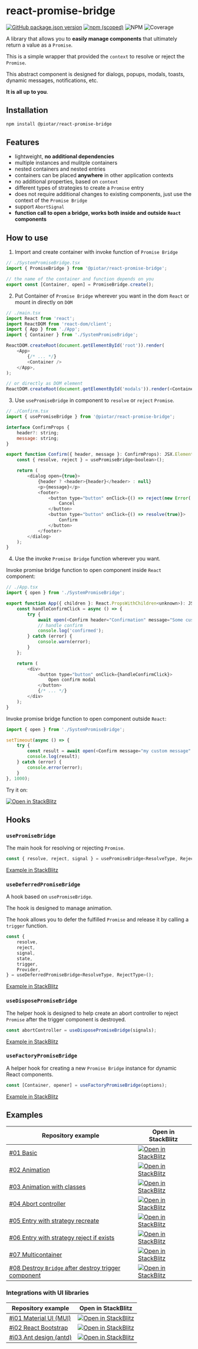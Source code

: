 # react-promise-bridge

[![GitHub package.json version](https://img.shields.io/github/package-json/v/piotar/react-promise-bridge)](https://github.com/piotar/react-promise-bridge)
[![npm (scoped)](https://img.shields.io/npm/v/@piotar/react-promise-bridge)](https://www.npmjs.com/package/@piotar/react-promise-bridge)
![NPM](https://img.shields.io/npm/l/@piotar/react-promise-bridge)
![Coverage](https://github.com/piotar/react-promise-bridge/raw/gh-pages/badge.svg)

A library that allows you to **easily manage components** that ultimately return a value as a `Promise`.

This is a simple wrapper that provided the `context` to resolve or reject the `Promise`.

This abstract component is designed for dialogs, popups, modals, toasts, dynamic messages, notifications, etc.

**It is all up to you**.

## Installation

```sh
npm install @piotar/react-promise-bridge
```

## Features

- lightweight, **no additional dependencies**
- multiple instances and mulitple containers
- nested containers and nested entries
- containers can be placed **anywhere** in other application contexts
- no additional properties, based on `context`
- different types of strategies to create a `Promise` entry
- does not require additional changes to existing components, just use the context of the `Promise Bridge`
- support `AbortSignal`
- **function call to open a bridge, works both inside and outside `React` components**

## How to use

1. Import and create container with invoke function of `Promise Bridge`

```javascript
// ./SystemPromiseBridge.tsx
import { PromiseBridge } from '@piotar/react-promise-bridge';

// the name of the container and function depends on you
export const [Container, open] = PromiseBridge.create();
```

2. Put Container of `Promise Bridge` wherever you want in the dom `React` or mount in directly on `DOM`

```javascript
// ./main.tsx
import React from 'react';
import ReactDOM from 'react-dom/client';
import { App } from './App';
import { Container } from './SystemPromiseBridge';

ReactDOM.createRoot(document.getElementById('root')).render(
    <App>
        {/* ... */}
        <Container />
    </App>,
);

// or directly as DOM element
ReactDOM.createRoot(document.getElementById('modals')).render(<Container />);
```

3. Use `usePromiseBridge` in component to `resolve` or `reject` `Promise`.

```javascript
// ./Confirm.tsx
import { usePromiseBridge } from '@piotar/react-promise-bridge';

interface ConfirmProps {
    header?: string;
    message: string;
}

export function Confirm({ header, message }: ConfirmProps): JSX.Element {
    const { resolve, reject } = usePromiseBridge<boolean>();

    return (
        <dialog open={true}>
            {header ? <header>{header}</header> : null}
            <p>{message}</p>
            <footer>
                <button type="button" onClick={() => reject(new Error('Canceled'))}>
                    Cancel
                </button>
                <button type="button" onClick={() => resolve(true)}>
                    Confirm
                </button>
            </footer>
        </dialog>
    );
}
```

4. Use the invoke `Promise Bridge` function wherever you want.

Invoke promise bridge function to open component inside `React` component:

```javascript
// ./App.tsx
import { open } from './SystemPromiseBridge';

export function App({ children }: React.PropsWithChildren<unknown>): JSX.Element {
    const handleConfirmClick = async () => {
        try {
            await open(<Confirm header="Confirmation" message="Some custom message" />);
            // handle confirm
            console.log('confirmed');
        } catch (error) {
            console.warn(error);
        }
    };

    return (
        <div>
            <button type="button" onClick={handleConfirmClick}>
                Open confirm modal
            </button>
            {/* ... */}
        </div>
    );
}
```

Invoke promise bridge function to open component outside `React`:

```javascript
import { open } from './SystemPromiseBridge';

setTimeout(async () => {
    try {
        const result = await open(<Confirm message="my custom message" />);
        console.log(result);
    } catch (error) {
        console.error(error);
    }
}, 1000);
```

Try it on:

[![Open in StackBlitz](https://developer.stackblitz.com/img/open_in_stackblitz_small.svg)](https://stackblitz.com/github/piotar/react-promise-bridge/tree/main/examples/01_basic?file=src/App.tsx)

## Hooks

### `usePromiseBridge`

The main hook for resolving or rejecting `Promise`.

```javascript
const { resolve, reject, signal } = usePromiseBridge<ResolveType, RejectType>();
```

[Example in StackBlitz](https://stackblitz.com/github/piotar/react-promise-bridge/tree/main/examples/01_basic?file=src/components/ColorPicker.tsx:L12)

### `useDeferredPromiseBridge`

A hook based on `usePromiseBridge`. 

The hook is designed to manage animation.

The hook allows you to defer the fulfilled `Promise` and release it by calling a `trigger` function.

```javascript
const {
    resolve,
    reject,
    signal,
    state,
    trigger,
    Provider,
} = useDeferredPromiseBridge<ResolveType, RejectType>();
```

[Example in StackBlitz](https://stackblitz.com/github/piotar/react-promise-bridge/tree/main/examples/02_animation?file=src/components/ColorPicker.tsx:L12)

### `useDisposePromiseBridge`

The helper hook is designed to help create an abort controller to reject `Promise` after the trigger component is destroyed.

```javascript
const abortController = useDisposePromiseBridge(signals);
```

[Example in StackBlitz](https://stackblitz.com/github/piotar/react-promise-bridge/tree/main/examples/08_destroy_component?file=src/components/SomeChild.tsx:L8)

### `useFactoryPromiseBridge`

A helper hook for creating a new `Promise Bridge` instance for dynamic React components.

```javascript
const [Container, opener] = useFactoryPromiseBridge(options);
```

[Example in StackBlitz](https://stackblitz.com/github/piotar/react-promise-bridge/tree/main/examples/i03_antd?file=src/components/Drawer.tsx:L32)

## Examples

| Repository example | Open in StackBlitz |
| --- | --- |
| [#01 Basic](/examples/01_basic/) | [![Open in StackBlitz](https://developer.stackblitz.com/img/open_in_stackblitz_small.svg)](https://stackblitz.com/github/piotar/react-promise-bridge/tree/main/examples/01_basic?file=src/App.tsx) |
| [#02 Animation](/examples//02_animation/) | [![Open in StackBlitz](https://developer.stackblitz.com/img/open_in_stackblitz_small.svg)](https://stackblitz.com/github/piotar/react-promise-bridge/tree/main/examples/02_animation?file=src/App.tsx) |
| [#03 Animation with classes](/examples//03_animation_classname/) | [![Open in StackBlitz](https://developer.stackblitz.com/img/open_in_stackblitz_small.svg)](https://stackblitz.com/github/piotar/react-promise-bridge/tree/main/examples/03_animation_classname?file=src/App.tsx) |
| [#04 Abort controller](/examples//04_abort_controller/) | [![Open in StackBlitz](https://developer.stackblitz.com/img/open_in_stackblitz_small.svg)](https://stackblitz.com/github/piotar/react-promise-bridge/tree/main/examples/04_abort_controller?file=src/App.tsx) |
| [#05 Entry with strategy recreate](/examples/05_strategy_recreate/) | [![Open in StackBlitz](https://developer.stackblitz.com/img/open_in_stackblitz_small.svg)](https://stackblitz.com/github/piotar/react-promise-bridge/tree/main/examples/05_strategy_recreate?file=src/App.tsx) |
| [#06 Entry with strategy reject if exists](/examples/06_strategy_reject_if_exists/) | [![Open in StackBlitz](https://developer.stackblitz.com/img/open_in_stackblitz_small.svg)](https://stackblitz.com/github/piotar/react-promise-bridge/tree/main/examples/06_strategy_reject_if_exists?file=src/App.tsx) |
| [#07 Multicontainer](/examples/07_multicontainers/) | [![Open in StackBlitz](https://developer.stackblitz.com/img/open_in_stackblitz_small.svg)](https://stackblitz.com/github/piotar/react-promise-bridge/tree/main/examples/07_multicontainers?file=src/App.tsx) |
| [#08 Destroy `Bridge` after destroy trigger component](/examples/08_destroy_component/) | [![Open in StackBlitz](https://developer.stackblitz.com/img/open_in_stackblitz_small.svg)](https://stackblitz.com/github/piotar/react-promise-bridge/tree/main/examples/08_destroy_component?file=src/App.tsx) |

### Integrations with UI libraries

| Repository example | Open in StackBlitz |
| --- | --- |
| [#i01 Material UI (MUI)](/examples/i01_mui/) | [![Open in StackBlitz](https://developer.stackblitz.com/img/open_in_stackblitz_small.svg)](https://stackblitz.com/github/piotar/react-promise-bridge/tree/main/examples/i01_mui?file=src/App.tsx) |
| [#i02 React Bootstrap](/examples/i02_bootstrap/) | [![Open in StackBlitz](https://developer.stackblitz.com/img/open_in_stackblitz_small.svg)](https://stackblitz.com/github/piotar/react-promise-bridge/tree/main/examples/i02_bootstrap?file=src/App.tsx) |
| [#i03 Ant design (antd)](/examples/i03_antd/) | [![Open in StackBlitz](https://developer.stackblitz.com/img/open_in_stackblitz_small.svg)](https://stackblitz.com/github/piotar/react-promise-bridge/tree/main/examples/i03_antd?file=src/App.tsx) |